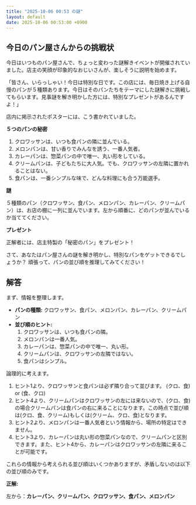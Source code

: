 ```yaml
---
title: "2025-10-06 00:53 の謎"
layout: default
date: 2025-10-06 00:53:00 +0900
---
```

## 今日のパン屋さんからの挑戦状

今日はいつものパン屋さんで、ちょっと変わった謎解きイベントが開催されていました。店主の笑顔が印象的なおじいさんが、楽しそうに説明を始めます。

「皆さん、いらっしゃい！今日は特別な日です。この店には、毎日焼き上げる自慢のパンが５種類あります。今日はそのパンたちをテーマにした謎解きに挑戦してもらいます。見事謎を解き明かした方には、特別なプレゼントがあるんですよ！」

店内に掲示されたポスターには、こう書かれていました。

**５つのパンの秘密**

1.  クロワッサンは、いつも食パンの隣に並んでいる。
2.  メロンパンは、甘い香りでみんなを誘う、一番人気者。
3.  カレーパンは、惣菜パンの中で唯一、丸い形をしている。
4.  クリームパンは、子どもたちに大人気。でも、クロワッサンの左隣に置かれることはない。
5.  食パンは、一番シンプルな味で、どんな料理にも合う万能選手。

**謎**

５種類のパン（クロワッサン、食パン、メロンパン、カレーパン、クリームパン）は、お店の棚に一列に並んでいます。左から順番に、どのパンが並んでいるか当ててください。

**プレゼント**

正解者には、店主特製の「秘密のパン」をプレゼント！

さて、あなたはパン屋さんの謎を解き明かし、特別なパンをゲットできるでしょうか？
頑張って、パンの並び順を推理してみてください！

## 解答

まず、情報を整理します。

*   **パンの種類:** クロワッサン、食パン、メロンパン、カレーパン、クリームパン
*   **並び順のヒント:**
    1.  クロワッサンは、いつも食パンの隣。
    2.  メロンパンは一番人気。
    3.  カレーパンは、惣菜パンの中で唯一、丸い形。
    4.  クリームパンは、クロワッサンの左隣ではない。
    5.  食パンはシンプル。

論理的に考えます。

1.  ヒント1より、クロワッサンと食パンは必ず隣り合って並びます。 (クロ、食) or (食、クロ)
2.  ヒント4より、クリームパンはクロワッサンの左には来ないので、(クロ、食)の場合クリームパンは食パンの右に来ることになります。この時点で並び順は(クロ、食、クリーム)もしくは(クリーム、クロ、食)となります。
3.  ヒント2より、メロンパンは一番人気者という情報から、場所の特定はできません。
4.  ヒント3より、カレーパンは丸い形の惣菜パンなので、クリームパンと区別できます。また、ヒント4から、カレーパンはクロワッサンの左隣に来ることが可能です。

これらの情報から考えられる並び順はいくつかありますが、矛盾しないのは以下の並び順のみです。

**正解:**

左から：**カレーパン、クリームパン、クロワッサン、食パン、メロンパン**
